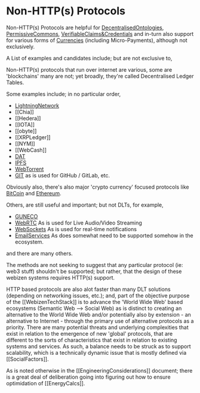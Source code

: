 # Non-HTTP(s) Protocols

Non-HTTP(s) Protocols are helpful for [DecentralisedOntologies](WebizenTechStack/CoreServices/DecentralisedOntologies.md), [PermissiveCommons](PermissiveCommons.md), [VerifiableClaims&Credentials](VerifiableClaims&Credentials.md) and in-turn also support for various forms of [Currencies](Currencies.md) (including Micro-Payments), although not exclusively.

A List of examples and candidates include; but are not exclusive to,

Non-HTTP(s) protocols that run over internet are various, some are 'blockchains' many are not; yet broadly, they're called Decentralised Ledger Tables.

Some examples include; in no particular order,

- [LightningNetwork](LightningNetwork.md)
- [[Chia]]
- [[Hedera]]
- [[IOTA]]
- [[obyte]]
- [[XRPLedger]]
- [[NYM]]
- [[WebCash]]
- [DAT](DAT.md)
- [IPFS](IPFS.md)
- [WebTorrent](WebTorrent.md)
- [GIT](GIT.md) as is used for GitHub / GitLab, etc. 

Obviously also, there's also major 'crypto currency' focused protocols like [BitCoin](https://en.wikipedia.org/wiki/Bitcoin) and [Ethereum](https://en.wikipedia.org/wiki/Ethereum).  

Others, are still useful and important; but not DLTs, for example,

- [GUNECO](GUNECO.md)
- [WebRTC](WebRTC.md) As is used for Live Audio/Video Streaming
- [WebSockets](WebSockets.md) As is used for real-time notifications
- [EmailServices](EmailServices.md) As does somewhat need to be supported somehow in the ecosystem.

and there are many others. 

The methods are not seeking to suggest that any particular protocol (ie: web3 stuff) shouldn't be supported; but rather, that the design of these webizen systems requires HTTP(s) support. 

HTTP based protocols are also alot faster than many DLT solutions (depending on networking issues, etc.); and, part of the objective purpose of the [[WebizenTechStack]] is to advance the 'World Wide Web' based ecosystems (Semantic Web --> Social Web) as is distinct to creating an alternative to the World Wide Web and/or potentially also by extension - an alternative to Internet - through the primary use of alternative protocols as a priority.  There are many potential threats and underlying complexities that exist in relation to the emergence of new 'global' protocols, that are different to the sorts of characteristics that exist in relation to existing systems and services.  As such, a balance needs to be struck as to support scalability, which is a technically dynamic issue that is mostly defined via [[SocialFactors]].

As is noted otherwise in the [[EngineeringConsiderations]] document; there is a great deal of deliberation going into figuring out how to ensure optimidation of [[EnergyCalcs]]. 

